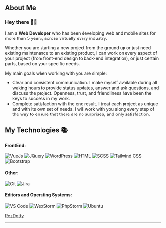 <!--
**rezdotty/rezdotty** is a ✨ _special_ ✨ repository because its `README.md` (this file) appears on your GitHub profile.

Here are some ideas to get you started:

- 🔭 I’m currently working on ...
- 🌱 I’m currently learning ...
- 👯 I’m looking to collaborate on ...
- 🤔 I’m looking for help with ...
- 💬 Ask me about ...
- 📫 How to reach me: ...
- 😄 Pronouns: ...
- ⚡ Fun fact: ...
-->
<h2>About Me</h1>

### Hey there 👋🙂

I am a **Web Developer** who has been developing web and mobile
sites for more than 5 years, across virtually every industry.

Whether you are starting a new project from the ground up or just need existing maintenance to an
existing product, I can work on every aspect of your project (from front-end design to back-end
integration), or just certain parts, based on your specific needs.

My main goals when working with you are simple:
- Clear and consistent communication. I make myself available during all waking hours to provide
status updates, answer and ask questions, and discuss the project. Openness, trust, and friendliness
have been the keys to success in my work.
- Complete satisfaction with the end result. I treat each project as unique and with its own set of
needs. I will work with you along every step of the way to ensure that there are no surprises, and
only satisfaction.


## My Technologies :books:


#### FrontEnd:
![VueJs](http://img.shields.io/badge/-Vue.js-35495E?style=flat-square&logo=vuedotjs&logoColor=4FC08D)
![JQuery](https://img.shields.io/badge/jQuery-0769AD?style=flat-square&logo=jquery&logoColor=white)
![WordPress](http://img.shields.io/badge/-wordpress-21759B?style=flat-square&logo=wordpress&logoColor=FFFFFF)
![HTML](https://img.shields.io/badge/HTML%205-E34F26?style=flat-square&logo=html5&logoColor=white)
![SCSS](http://img.shields.io/badge/-SCSS-CD6799?style=flat-square&logo=sass&logoColor=FFFFFF)
![Tailwind CSS](https://img.shields.io/badge/Tailwind_CSS-38B2AC?style=flat-square&logo=tailwind-css&logoColor=white)
![Bootstrap](http://img.shields.io/badge/-Bootstrap-563d7c?style=flat-square&logo=bootstrap&logoColor=FFFFFF)

#### Other:

![Git](http://img.shields.io/badge/-Git-fc6d26?style=flat-square&logo=git&logoColor=ffffff)
![Jira](http://img.shields.io/badge/-jira-0052cc?style=flat-square&logo=jira&logoColor=ffffff)

#### Editors and Operating Systems:

![VS Code](http://img.shields.io/badge/-VS%20Code-0078d7?style=flat-square&logo=visual-studio-code&logoColor=ffffff)
![WebStorm](https://img.shields.io/badge/WebStorm-017380?style=flat-square&logo=WebStorm&logoColor=white)
![PhpStorm](https://img.shields.io/badge/PhpStorm-8300ba?style=flat-square&logo=PhpStorm&logoColor=white)
![Ubuntu](https://img.shields.io/badge/Ubuntu-E95420?style=flat-square&logo=ubuntu&logoColor=white)


[RezDotty](https://rezdotty.ir/)<br>

<hr/>
